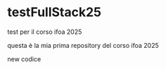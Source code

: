 # testFullStack25
test per il corso ifoa 2025

questa è la mia prima repository del corso ifoa 2025

new codice